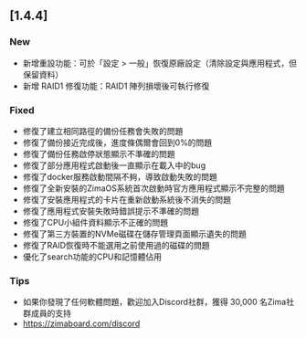 ## [1.4.4]
### New
- 新增重設功能：可於「設定 > 一般」恢復原廠設定（清除設定與應用程式，但保留資料）
- 新增 RAID1 修復功能：RAID1 陣列損壞後可執行修復
### Fixed
- 修復了建立相同路徑的備份任務會失敗的問題
- 修復了備份接近完成後，進度條偶爾會回到0%的問題
- 修復了備份任務啟停狀態顯示不準確的問題
- 修復了部分應用程式啟動後一直顯示在載入中的bug
- 修復了docker服務啟動間隔不夠，導致啟動失敗的問題
- 修復了全新安裝的ZimaOS系統首次啟動時官方應用程式顯示不完整的問題
- 修復了安裝應用程式的卡片在重新啟動系統後不消失的問題
- 修復了應用程式安裝失敗時錯誤提示不準確的問題
- 修復了CPU小組件資料顯示不正確的問題
- 修復了第三方裝置的NVMe磁碟在儲存管理頁面顯示遺失的問題
- 修復了RAID恢復時不能選用之前使用過的磁碟的問題
- 優化了search功能的CPU和記憶體佔用
### Tips
- 如果你發現了任何軟體問題，歡迎加入Discord社群，獲得 30,000 名Zima社群成員的支持
- <a href="https://zimaboard.com/discord" target="_blank" style="color:blue">https://zimaboard.com/discord</a>